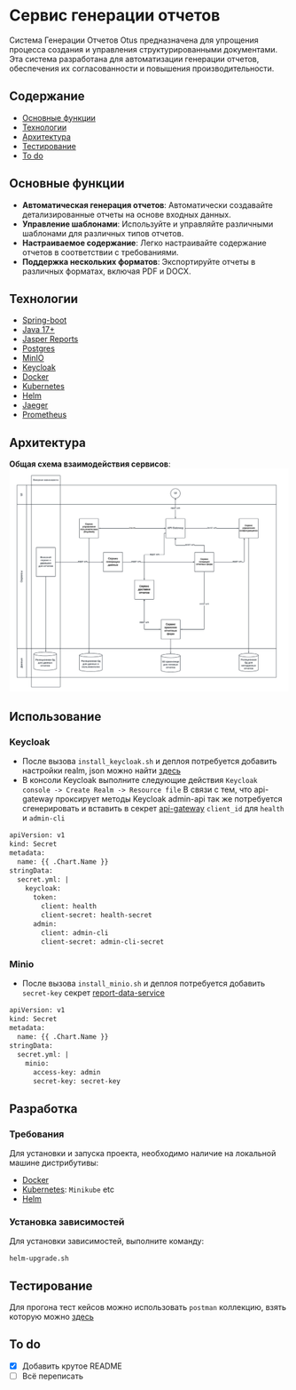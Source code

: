# Сервис генерации отчетов
Система Генерации Отчетов Otus предназначена для упрощения процесса создания и управления структурированными документами. Эта система разработана для автоматизации генерации отчетов, обеспечения их согласованности и повышения производительности.

## Содержание
- [Основные функции](#основные-функции)
- [Технологии](#технологии)
- [Архитектура](#архитектура)
- [Тестирование](#тестирование)
- [To do](#to-do)

## Основные функции
- **Автоматическая генерация отчетов**: Автоматически создавайте детализированные отчеты на основе входных данных.
- **Управление шаблонами**: Используйте и управляйте различными шаблонами для различных типов отчетов.
- **Настраиваемое содержание**: Легко настраивайте содержание отчетов в соответствии с требованиями.
- **Поддержка нескольких форматов**: Экспортируйте отчеты в различных форматах, включая PDF и DOCX.

## Технологии
- [Spring-boot](https://spring.io/projects/spring-boot/)
- [Java 17+](https://openjdk.org/projects/jdk/)
- [Jasper Reports](https://www.jaspersoft.com/products/jaspersoft-community)
- [Postgres](https://www.postgresql.org/)
- [MinIO](https://min.io/)
- [Keycloak](https://www.keycloak.org/)
- [Docker](https://www.docker.com/)
- [Kubernetes](https://kubernetes.io/)
- [Helm](https://helm.sh/)
- [Jaeger](https://www.jaegertracing.io/)
- [Prometheus](https://prometheus.io/)

## Архитектура
**Общая схема взаимодействия сервисов**:
![alt text](https://github.com/malletmustdie/otus-report-generate-system/blob/main/tech_docs/img/scheme.png)

## Использование

### **Keycloak**
- После вызова `install_keycloak.sh` и деплоя потребуется добавить настройки realm, json можно найти [здесь](https://github.com/malletmustdie/otus-report-generate-system/blob/main/umbrella-chart/keycloak)
- В консоли Keycloak выполните следующие действия `Keycloak console -> Create Realm -> Resource file`
В связи с тем, что api-gateway проксирует методы Keycloak admin-api так же потребуется сгенерировать и вставить в секрет [api-gateway]() `client_id` для `health` и `admin-cli`
```
apiVersion: v1
kind: Secret
metadata:
  name: {{ .Chart.Name }}
stringData:
  secret.yml: |
    keycloak:
      token:
        client: health
        client-secret: health-secret
      admin:
        client: admin-cli
        client-secret: admin-cli-secret
```
### **Minio**
- После вызова `install_minio.sh` и деплоя потребуется добавить `secret-key` секрет [report-data-service]()
```
apiVersion: v1
kind: Secret
metadata:
  name: {{ .Chart.Name }}
stringData:
  secret.yml: |
    minio:
      access-key: admin
      secret-key: secret-key
```

## Разработка

### Требования
Для установки и запуска проекта, необходимо наличие на локальной машине дистрибутивы:
- [Docker](https://www.docker.com/)
- [Kubernetes](https://kubernetes.io/): `Minikube` etc
- [Helm](https://helm.sh/)

### Установка зависимостей
Для установки зависимостей, выполните команду:
```
helm-upgrade.sh
```

## Тестирование
Для прогона тест кейсов можно использовать `postman` коллекцию, взять которую можно [здесь]()

## To do
- [x] Добавить крутое README
- [ ] Всё переписать